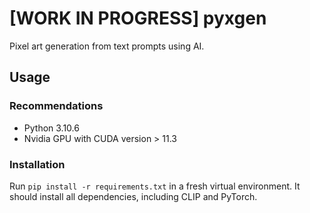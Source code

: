 # [WORK IN PROGRESS] pyxgen 
Pixel art generation from text prompts using AI.

## Usage
### Recommendations
- Python 3.10.6
- Nvidia GPU with CUDA version > 11.3

### Installation
Run 
```pip install -r requirements.txt``` in a fresh virtual environment. It should install all dependencies, including CLIP and PyTorch.
